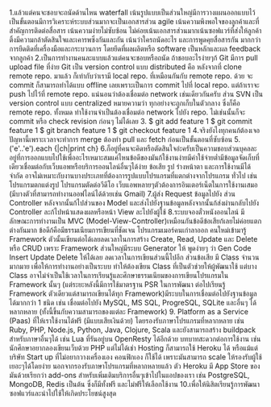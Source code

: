 1.แล้วแต่คนจะชอบจะถนัดด้านไหน waterfall เน้นรูปแบบเป็นส่วนใหญ่มีการวางแผนออกแบบไว้เป็นขั้นตอนมีการวิเคราะห์ระบบส่วนมากจะเป็นเอกสารส่วน agile เน้นความพึงพอใจของลูกค้าและที่สำคัญการติดต่อสื่อสาร เน้นความง่ายไม่ซับซ้อน ไม่ค่อยเน้นเอกสารส่วนมากเน้นซอฟแวร์ที่ส่งให้ลูกค้า ติ้งมีความกล้าตัดสินใจและเคารพซึ่งกันและกัน เน้นว่าใครถนัดอะไร และการพูดคุยสื่อสารกัน มากกว่า การยึดติดที่เครื่องมือและกระบวนการ โดยยึดที่ผลผลิตหรือ  software เป็นหลักและผล  feedback จากลูกค้า
2.เป็นการทำงานคนละแบบแล้วแต่คนจะชอบหรือถนัด ถ้าชอบอะไรง่ายๆก้ Git มีการ pull upload file ที่ง่าย Git เป็น version control แบบ distributed คือ หลังจากที่ clone remote repo. มาแล้ว ก็เท่ากับว่าเรามี local repo. ที่เหมือนกันกับ remote repo. ด้วย จะ commit ก็สามารถทำได้แบบ offline เลยเพราะเป็นการ commit ไปที่ local repo. แต่ถ้าเราจะ push ไปไว้ที่ remote repo. แน่นอนว่าต้องเชื่อมต่อ network เช่นเดียวกันครับ ส่วน SVN เป็น version control แบบ centralized หมายความว่า ทุกอย่างจะถูกเก็บในตัวกลาง ซึ่งก็คือ remote repo. ทั้งหมด ทำใช้งานจำเป็นต้องเชื่อมต่อ network ไปยัง repo. ไม่เช่นนั้นก็จะ commit หรือ check revision ก่อนๆ ไม่ได้เลย
3. $ git add feature 1
$ git commit feature 1
$ git branch feature 1
$ git checkout feature 1
4.จริงยังไงทุกคนก้ต้องเจอปัญหานี้เพราะเวลาจะทำการ merge ต้องทำ pull และ fetch ก่อนเป็นขั้นตอนที่ซับซ้อน
5. ('e'..'e').each {|ch|print ch}
6.ก็อยู่ที่คนจะคิดหรือตัดสินใจอ่ะครับเป็นความชอบส่วนบุคลละอยู่ที่การออกแบบไปใช้เพื่ออะไรเหมาะสมแค่ไหนข้อดีของมันก้ใช้งานง่ายมีค่าใช้จ่ายต่ำมีข้อมูลจัดเก็บที่เดียวเชื่อมต่อกับเว็บแอพหรือบริการออนไลน์อื่นๆได้ง่าย ข้อเสีย รูป ร่างหน้าตา และการใช้งานมีได้จำกัด อาจไม่เหมาะกับงานบางประเภทที่ต้องการรูปแบบโปรแกรมที่แตกต่างจากโปรแกรม ทั่วไป เช่น โปรแกรมตกแต่งรูป โปรแกรมตัดต่อวีดีโอ  เว็บแอพหลายๆตัวต้องการอินเตอร์เน็ตในการใช้งานเสมอ (มีบางตัวที่สามารถทำงานออฟไลน์ได้ด้วยเช่น Gmail)
7.ผู้ส่ง Request ข้อมูลไปยัง ส่วน Controller หลังจากนั้นก้ไปส่วนของ Model และส่งไปยังฐานข้อมูลหลังจากนั้นก้ส่งผ่านกลับไปยัง Controller ละก้ไปหน้าแสดงผลหรือหน้า View ละไปยังผู้ใช้
8.ระบบจองตั๋วหนังออนไลน์ มีลักษณะการทำงานเป็น MVC (Model-View-Controller)เหมือนกันข้อดีข้อเสียก้เลยไม่ค่อยแตกต่างกันมาก ข้อดีก้คือมีธรรมเนียมการเขียนที่ชัดเจน โปรแกรมเมอร์คนเก่าลาออก คนใหม่เข้ามารู้ Framework ตัวนั้นเขียนต่อได้เลยลดเวลาในการสร้าง Create, Read, Update และ Delete หรือ CRUD เพราะ Framework ส่วนใหญ่มีระบบ Generator ให้ พูดง่ายๆ ว่า Gen Code Insert Update Delete ให้ได้เลย ลดเวลาในการเขียนส่วนนี้ไปอีก ส่วนข้อเสีย มี Class จำนวนมากมาย เพื่อให้การทำงานอย่างเป็นระบบ ทำให้ต้องเขียน Class ที่เป็นตัวช่วยให้ผู้พัฒนาใช้ แต่บาง Class อาจไม่จำเป็นใช้เวลาในการเรียนรู้และศึกษาธรรมเนียมของการเขียนโปรแกรมใน Framework นั้นๆ (แต่ระยะหลังนี้มีการใช้มาตรฐาน PSR ในการพัฒนา ต่อไปเรียนรู้ Framework ตัวเดียวแต่สามารถเขียนได้ทุก Framework)มีระบบในการเชื่อมต่อไปยังฐานข้อมูลได้มากกว่า 1 ชนิด เช่น เชื่อมต่อไปยัง MySQL, MS SQL, ProgreSQL, SQLite และอื่นๆ ได้หลากหลาย (ทั้งนี้ขึ้นกับความสามารถของแต่ละ Framework)
9. Platform as a Service (Paas) ที่ให้เราใช้งานได้ฟรี (มีแบบเสียเงินด้วย) โดยรองรับภาษาโปรแกรมที่หลากหลาย เช่น Ruby, PHP, Node.js, Python, Java, Clojure, Scala และยังสามารถสร้าง buildpack สำหรับภาษาอื่นๆได้ เช่น Lua ที่รันอยู่บน OpenResty ได้อีกด้วย บทบาทสะดวกต่อการใช้งาน เช่น นักศึกษาอยากลองเขียนเว็บด้วย PHP แต่ไม่ได้เช่า Hosting ก็สามารถใช้ Heroku ได้ หรือแม้แต่บริษัท Start up ที่ไม่อยากวางเครื่องเอง คอนฟิกเอง ก็ใช้ได้ เพราะมันสามารถ scale ให้รองรับผู้ใช้เยอะๆได้โดยง่าย  นอกจากรองรับภาษาโปรแกรมที่หลากหลายแล้ว ตัว Heroku มี App Store ของมันด้วยเรียกว่า add-ons สำหรับเพิ่มเติมบริการอื่นๆเข้าไปในแอปของเรา เช่น PostgreSQL, MongoDB, Redis เป็นต้น ซึ่งก็มีทั้งฟรี และไม่ฟรีให้เลือกใช้งาน
10.เพื่อให้นิสิตเรียนรู้การพัฒนาซอฟแวร์และนำไปใช้ให้เกิดประโยชน์สูงสุด
